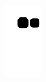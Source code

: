 
 
![Snake animation](https://github.com/artur-debv/artur-debv/blob/output/github-contribution-grid-snake.svg)
 
</div>
 


